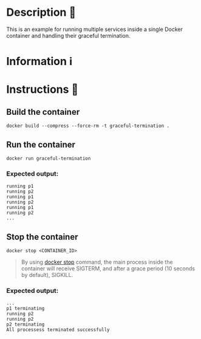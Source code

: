 # Description :page_facing_up:
This is an example for running multiple services inside a single Docker container and handling their graceful termination.

# Information :information_source:


# Instructions :blue_book:
## Build the container
`docker build --compress --force-rm -t graceful-termination .`
## Run the container
`docker run graceful-termination`
### Expected output:
```
running p1
running p2
running p1
running p2
running p1
running p2
...
```
## Stop the container
`docker stop <CONTAINER_ID>`
> By using [docker stop](https://docs.docker.com/engine/reference/commandline/stop/) command, the main process inside the container will receive SIGTERM, and after a grace period (10 seconds by default), SIGKILL.
### Expected output:
```
...
p1 terminating
running p2
running p2
p2 terminating
All processess terminated successfully
```
